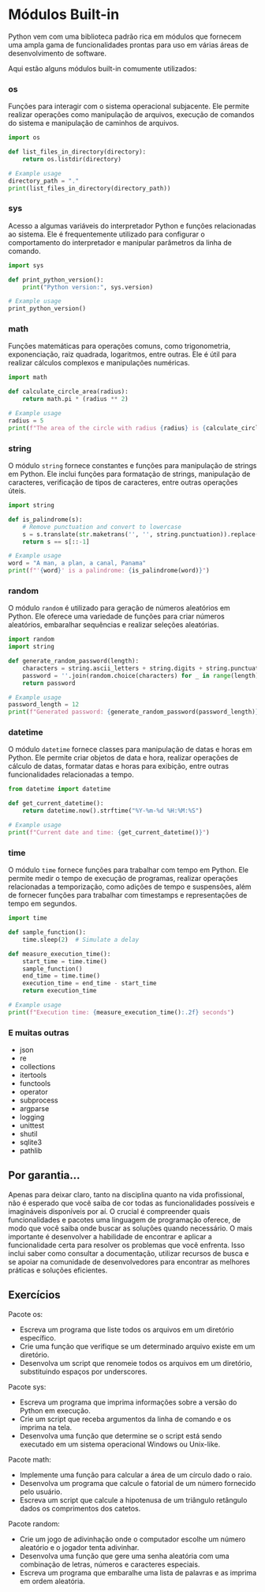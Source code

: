 # Módulos Built-in

Python vem com uma biblioteca padrão rica em módulos que fornecem uma ampla gama de funcionalidades prontas para uso em várias áreas de desenvolvimento de software.

Aqui estão alguns módulos built-in comumente utilizados:

### os
Funções para interagir com o sistema operacional subjacente. Ele permite realizar operações como manipulação de arquivos, execução de comandos do sistema e manipulação de caminhos de arquivos.

```python
import os

def list_files_in_directory(directory):
    return os.listdir(directory)

# Example usage
directory_path = "."
print(list_files_in_directory(directory_path))
```

### sys
Acesso a algumas variáveis ​​do interpretador Python e funções relacionadas ao sistema. Ele é frequentemente utilizado para configurar o comportamento do interpretador e manipular parâmetros da linha de comando.

```python
import sys

def print_python_version():
    print("Python version:", sys.version)

# Example usage
print_python_version()
```

### math
Funções matemáticas para operações comuns, como trigonometria, exponenciação, raiz quadrada, logaritmos, entre outras. Ele é útil para realizar cálculos complexos e manipulações numéricas.

```python
import math

def calculate_circle_area(radius):
    return math.pi * (radius ** 2)

# Example usage
radius = 5
print(f"The area of the circle with radius {radius} is {calculate_circle_area(radius):.2f}")
```

### string
O módulo `string` fornece constantes e funções para manipulação de strings em Python. Ele inclui funções para formatação de strings, manipulação de caracteres, verificação de tipos de caracteres, entre outras operações úteis.

```python
import string

def is_palindrome(s):
    # Remove punctuation and convert to lowercase
    s = s.translate(str.maketrans('', '', string.punctuation)).replace(" ", "").lower()
    return s == s[::-1]

# Example usage
word = "A man, a plan, a canal, Panama"
print(f"'{word}' is a palindrome: {is_palindrome(word)}")
```

### random
O módulo `random` é utilizado para geração de números aleatórios em Python. Ele oferece uma variedade de funções para criar números aleatórios, embaralhar sequências e realizar seleções aleatórias.

```python
import random
import string

def generate_random_password(length):
    characters = string.ascii_letters + string.digits + string.punctuation
    password = ''.join(random.choice(characters) for _ in range(length))
    return password

# Example usage
password_length = 12
print(f"Generated password: {generate_random_password(password_length)}")
```

### datetime
O módulo `datetime` fornece classes para manipulação de datas e horas em Python. Ele permite criar objetos de data e hora, realizar operações de cálculo de datas, formatar datas e horas para exibição, entre outras funcionalidades relacionadas a tempo.

```python
from datetime import datetime

def get_current_datetime():
    return datetime.now().strftime("%Y-%m-%d %H:%M:%S")

# Example usage
print(f"Current date and time: {get_current_datetime()}")
```

### time
O módulo `time` fornece funções para trabalhar com tempo em Python. Ele permite medir o tempo de execução de programas, realizar operações relacionadas a temporização, como adições de tempo e suspensões, além de fornecer funções para trabalhar com timestamps e representações de tempo em segundos.

```python
import time

def sample_function():
    time.sleep(2)  # Simulate a delay

def measure_execution_time():
    start_time = time.time()
    sample_function()
    end_time = time.time()
    execution_time = end_time - start_time
    return execution_time

# Example usage
print(f"Execution time: {measure_execution_time():.2f} seconds")
```

### E muitas outras

* json
* re
* collections
* itertools
* functools
* operator
* subprocess
* argparse
* logging
* unittest
* shutil
* sqlite3
* pathlib

## Por garantia...

Apenas para deixar claro, tanto na disciplina quanto na vida profissional, não é esperado que você saiba de cor todas as funcionalidades possíveis e imagináveis disponíveis por aí.
O crucial é compreender quais funcionalidades e pacotes uma linguagem de programação oferece, de modo que você saiba onde buscar as soluções quando necessário. O mais importante é desenvolver a habilidade de encontrar e aplicar a funcionalidade certa para resolver os problemas que você enfrenta. Isso inclui saber como consultar a documentação, utilizar recursos de busca e se apoiar na comunidade de desenvolvedores para encontrar as melhores práticas e soluções eficientes.


## Exercícios

Pacote os:
* Escreva um programa que liste todos os arquivos em um diretório específico.
* Crie uma função que verifique se um determinado arquivo existe em um diretório.
* Desenvolva um script que renomeie todos os arquivos em um diretório, substituindo espaços por underscores.

Pacote sys:
* Escreva um programa que imprima informações sobre a versão do Python em execução.
* Crie um script que receba argumentos da linha de comando e os imprima na tela.
* Desenvolva uma função que determine se o script está sendo executado em um sistema operacional Windows ou Unix-like.

Pacote math:
* Implemente uma função para calcular a área de um círculo dado o raio.
* Desenvolva um programa que calcule o fatorial de um número fornecido pelo usuário.
* Escreva um script que calcule a hipotenusa de um triângulo retângulo dados os comprimentos dos catetos.

Pacote random:
* Crie um jogo de adivinhação onde o computador escolhe um número aleatório e o jogador tenta adivinhar.
* Desenvolva uma função que gere uma senha aleatória com uma combinação de letras, números e caracteres especiais.
* Escreva um programa que embaralhe uma lista de palavras e as imprima em ordem aleatória.